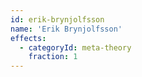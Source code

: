```yaml
---
id: erik-brynjolfsson
name: 'Erik Brynjolfsson'
effects:
  - categoryId: meta-theory
    fraction: 1
---
```

